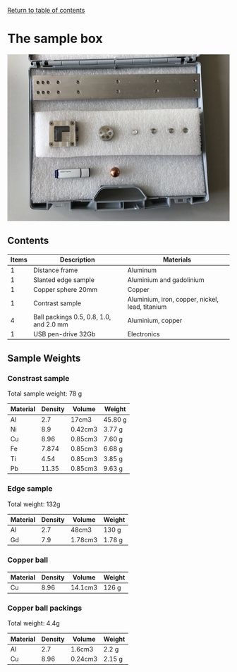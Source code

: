 [Return to table of contents](index.md)<br/>
# The sample box
![Sample box](figures/niqaSamples/IMG_0043.jpg)

## Contents

Items | Description | Materials
------ | ------------------------- | -----------------------
1 | Distance frame | Aluminum
1 | Slanted edge sample | Aluminium and gadolinium
1 | Copper sphere 20mm | Copper
1 | Contrast sample | Aluminium, iron, copper, nickel, lead, titanium 
4 | Ball packings 0.5, 0.8, 1.0, and 2.0 mm| Aluminium, copper
1 | USB pen-drive 32Gb | Electronics

## Sample Weights

### Constrast sample
Total sample weight:  78 g

Material | Density | Volume | Weight	
---------|---------|--------|-------
Al	|2.7	|17cm3	|45.80 g
Ni	|8.9	|0.42cm3	|3.77 g
Cu	|8.96	|0.85cm3	|7.60 g
Fe	|7.874	|0.85cm3	|6.68 g
Ti	|4.54	|0.85cm3	|3.85 g
Pb	|11.35	|0.85cm3	|9.63 g

### Edge sample

Total weight: 132g

Material | Density | Volume | Weight	
---------|---------|--------|-------
Al	|2.7	|48cm3	|130 g
Gd	|7.9	|1.78cm3	|1.78 g

### Copper ball

Material | Density | Volume | Weight	
---------|---------|--------|-------
Cu	|8.96	|14.1cm3	|126 g

### Copper ball packings
Total weight: 4.4g

Material | Density | Volume | Weight	
---------|---------|--------|-------
Al	|2.7	|1.6cm3	|2.2 g
Cu	|8.96	|0.24cm3|2.15 g
